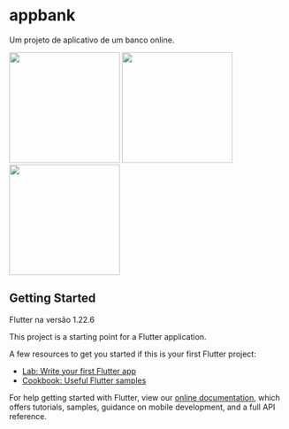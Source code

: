 # appbank

Um projeto de aplicativo de um banco online.

<p float="left">
  <img src="Screenshot_1635650564.png" width="200">
  <img src="Screenshot_1635650564.png" width="200">
  <img src="Screenshot_1635650564.png" width="200">
</p>


## Getting Started

Flutter na versão 1.22.6

This project is a starting point for a Flutter application.

A few resources to get you started if this is your first Flutter project:

- [Lab: Write your first Flutter app](https://flutter.dev/docs/get-started/codelab)
- [Cookbook: Useful Flutter samples](https://flutter.dev/docs/cookbook)

For help getting started with Flutter, view our
[online documentation](https://flutter.dev/docs), which offers tutorials,
samples, guidance on mobile development, and a full API reference.
